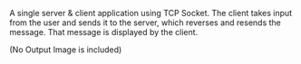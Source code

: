 A single server & client application using TCP Socket. The client takes input from the user and sends it to the server, which reverses and resends the message. That message is displayed by the client.

(No Output Image is included)
